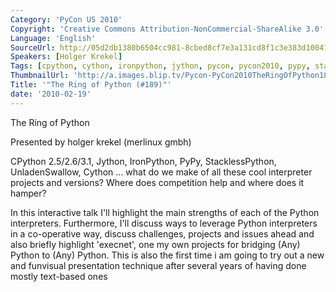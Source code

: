 ```yaml
---
Category: 'PyCon US 2010'
Copyright: 'Creative Commons Attribution-NonCommercial-ShareAlike 3.0'
Language: 'English'
SourceUrl: http://05d2db1380b6504cc981-8cbed8cf7e3a131cd8f1c3e383d10041.r93.cf2.rackcdn.com/pycon-us-2010/321_the-ring-of-python-189.m4v
Speakers: [Holger Krekel]
Tags: [cpython, cython, ironpython, jython, pycon, pycon2010, pypy, stackless, unladenswallow]
ThumbnailUrl: 'http://a.images.blip.tv/Pycon-PyCon2010TheRingOfPython189914.png'
Title: '"The Ring of Python (#189)"'
date: '2010-02-19'
---
```

The Ring of Python

  
Presented by holger krekel (merlinux gmbh)

  
CPython 2.5/2.6/3.1, Jython, IronPython, PyPy, StacklessPython,
UnladenSwallow, Cython ... what do we make of all these cool interpreter
projects and versions? Where does competition help and where does it hamper?

  
In this interactive talk I'll highlight the main strengths of each of the
Python interpreters. Furthermore, I'll discuss ways to leverage Python
interpreters in a co-operative way, discuss challenges, projects and issues
ahead and also briefly highlight 'execnet', one my own projects for bridging
(Any) Python to (Any) Python. This is also the first time i am going to try
out a new and funvisual presentation technique after several years of having
done mostly text-based ones

